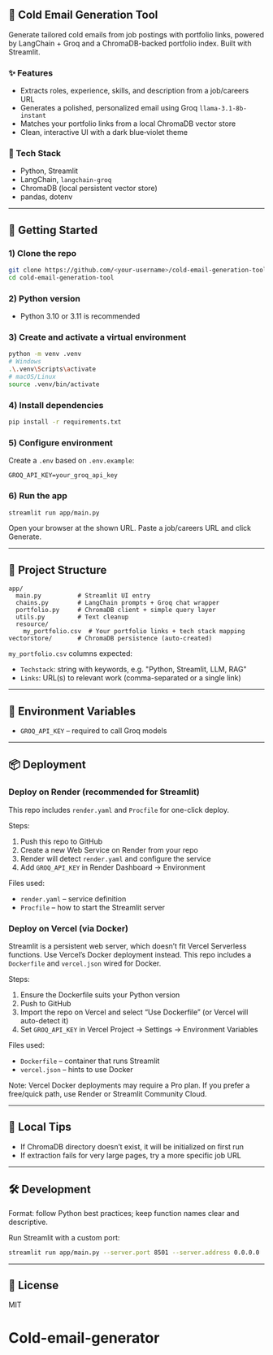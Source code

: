 ## 📧 Cold Email Generation Tool

Generate tailored cold emails from job postings with portfolio links, powered by LangChain + Groq and a ChromaDB-backed portfolio index. Built with Streamlit.

### ✨ Features
- Extracts roles, experience, skills, and description from a job/careers URL
- Generates a polished, personalized email using Groq `llama-3.1-8b-instant`
- Matches your portfolio links from a local ChromaDB vector store
- Clean, interactive UI with a dark blue‑violet theme

### 🧰 Tech Stack
- Python, Streamlit
- LangChain, `langchain-groq`
- ChromaDB (local persistent vector store)
- pandas, dotenv

---

## 🚀 Getting Started

### 1) Clone the repo
```bash
git clone https://github.com/<your-username>/cold-email-generation-tool.git
cd cold-email-generation-tool
```

### 2) Python version
- Python 3.10 or 3.11 is recommended

### 3) Create and activate a virtual environment
```bash
python -m venv .venv
# Windows
.\.venv\Scripts\activate
# macOS/Linux
source .venv/bin/activate
```

### 4) Install dependencies
```bash
pip install -r requirements.txt
```

### 5) Configure environment
Create a `.env` based on `.env.example`:
```
GROQ_API_KEY=your_groq_api_key
```

### 6) Run the app
```bash
streamlit run app/main.py
```

Open your browser at the shown URL. Paste a job/careers URL and click Generate.

---

## 📁 Project Structure
```
app/
  main.py          # Streamlit UI entry
  chains.py        # LangChain prompts + Groq chat wrapper
  portfolio.py     # ChromaDB client + simple query layer
  utils.py         # Text cleanup
  resource/
    my_portfolio.csv  # Your portfolio links + tech stack mapping
vectorstore/       # ChromaDB persistence (auto-created)
```

`my_portfolio.csv` columns expected:
- `Techstack`: string with keywords, e.g. "Python, Streamlit, LLM, RAG"
- `Links`: URL(s) to relevant work (comma-separated or a single link)

---

## 🔑 Environment Variables
- `GROQ_API_KEY` – required to call Groq models

---

## 📦 Deployment

### Deploy on Render (recommended for Streamlit)
This repo includes `render.yaml` and `Procfile` for one-click deploy.

Steps:
1. Push this repo to GitHub
2. Create a new Web Service on Render from your repo
3. Render will detect `render.yaml` and configure the service
4. Add `GROQ_API_KEY` in Render Dashboard → Environment

Files used:
- `render.yaml` – service definition
- `Procfile` – how to start the Streamlit server

### Deploy on Vercel (via Docker)
Streamlit is a persistent web server, which doesn’t fit Vercel Serverless functions. Use Vercel’s Docker deployment instead. This repo includes a `Dockerfile` and `vercel.json` wired for Docker.

Steps:
1. Ensure the Dockerfile suits your Python version
2. Push to GitHub
3. Import the repo on Vercel and select “Use Dockerfile” (or Vercel will auto-detect it)
4. Set `GROQ_API_KEY` in Vercel Project → Settings → Environment Variables

Files used:
- `Dockerfile` – container that runs Streamlit
- `vercel.json` – hints to use Docker

Note: Vercel Docker deployments may require a Pro plan. If you prefer a free/quick path, use Render or Streamlit Community Cloud.

---

## 🧪 Local Tips
- If ChromaDB directory doesn’t exist, it will be initialized on first run
- If extraction fails for very large pages, try a more specific job URL

---

## 🛠 Development
Format: follow Python best practices; keep function names clear and descriptive.

Run Streamlit with a custom port:
```bash
streamlit run app/main.py --server.port 8501 --server.address 0.0.0.0
```

---

## 📄 License
MIT


# Cold-email-generator
